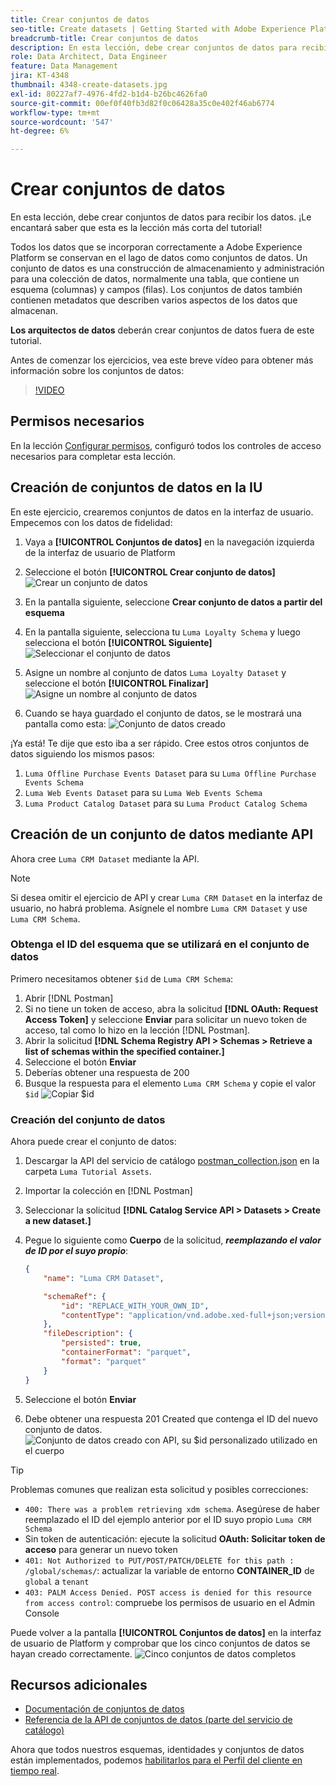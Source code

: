 ```yaml
---
title: Crear conjuntos de datos
seo-title: Create datasets | Getting Started with Adobe Experience Platform for Data Architects and Data Engineers
breadcrumb-title: Crear conjuntos de datos
description: En esta lección, debe crear conjuntos de datos para recibir los datos.
role: Data Architect, Data Engineer
feature: Data Management
jira: KT-4348
thumbnail: 4348-create-datasets.jpg
exl-id: 80227af7-4976-4fd2-b1d4-b26bc4626fa0
source-git-commit: 00ef0f40fb3d82f0c06428a35c0e402f46ab6774
workflow-type: tm+mt
source-wordcount: '547'
ht-degree: 6%

---
```


# Crear conjuntos de datos

<!--15min-->

En esta lección, debe crear conjuntos de datos para recibir los datos. ¡Le encantará saber que esta es la lección más corta del tutorial!

Todos los datos que se incorporan correctamente a Adobe Experience Platform se conservan en el lago de datos como conjuntos de datos. Un conjunto de datos es una construcción de almacenamiento y administración para una colección de datos, normalmente una tabla, que contiene un esquema (columnas) y campos (filas). Los conjuntos de datos también contienen metadatos que describen varios aspectos de los datos que almacenan.

**Los arquitectos de datos** deberán crear conjuntos de datos fuera de este tutorial.

Antes de comenzar los ejercicios, vea este breve vídeo para obtener más información sobre los conjuntos de datos:
>[!VIDEO](https://video.tv.adobe.com/v/27269?learn=on)

## Permisos necesarios

En la lección [Configurar permisos](configure-permissions.md), configuró todos los controles de acceso necesarios para completar esta lección.

<!--
* Permission items **[!UICONTROL Data Management]** > **[!UICONTROL View Datasets]** and **[!UICONTROL Manage Datasets]**
* Permission item **[!UICONTROL Sandboxes]** > `Luma Tutorial`
* User-role access to the `Luma Tutorial Platform` product profile
* Developer-role access to the `Luma Tutorial Platform` product profile (for API)
-->

## Creación de conjuntos de datos en la IU

En este ejercicio, crearemos conjuntos de datos en la interfaz de usuario. Empecemos con los datos de fidelidad:

1. Vaya a **[!UICONTROL Conjuntos de datos]** en la navegación izquierda de la interfaz de usuario de Platform
1. Seleccione el botón **[!UICONTROL Crear conjunto de datos]**
   ![Crear un conjunto de datos](assets/datasets-createDataset.png)

1. En la pantalla siguiente, seleccione **Crear conjunto de datos a partir del esquema**
1. En la pantalla siguiente, selecciona tu `Luma Loyalty Schema` y luego selecciona el botón **[!UICONTROL Siguiente]**
   ![Seleccionar el conjunto de datos](assets/datasets-selectSchema.png)

1. Asigne un nombre al conjunto de datos `Luma Loyalty Dataset` y seleccione el botón **[!UICONTROL Finalizar]**
   ![Asigne un nombre al conjunto de datos](assets/datasets-nameDataset.png)
1. Cuando se haya guardado el conjunto de datos, se le mostrará una pantalla como esta:
   ![Conjunto de datos creado](assets/datasets-created.png)

¡Ya está! Te dije que esto iba a ser rápido. Cree estos otros conjuntos de datos siguiendo los mismos pasos:

1. `Luma Offline Purchase Events Dataset` para su `Luma Offline Purchase Events Schema`
1. `Luma Web Events Dataset` para su `Luma Web Events Schema`
1. `Luma Product Catalog Dataset` para su `Luma Product Catalog Schema`


## Creación de un conjunto de datos mediante API

Ahora cree `Luma CRM Dataset` mediante la API.

>[!NOTE]
>
>Si desea omitir el ejercicio de API y crear `Luma CRM Dataset` en la interfaz de usuario, no habrá problema. Asígnele el nombre `Luma CRM Dataset` y use `Luma CRM Schema`.

### Obtenga el ID del esquema que se utilizará en el conjunto de datos

Primero necesitamos obtener `$id` de `Luma CRM Schema`:

1. Abrir [!DNL Postman]
1. Si no tiene un token de acceso, abra la solicitud **[!DNL OAuth: Request Access Token]** y seleccione **Enviar** para solicitar un nuevo token de acceso, tal como lo hizo en la lección [!DNL Postman].
1. Abrir la solicitud **[!DNL Schema Registry API > Schemas > Retrieve a list of schemas within the specified container.]**
1. Seleccione el botón **Enviar**
1. Deberías obtener una respuesta de 200
1. Busque la respuesta para el elemento `Luma CRM Schema` y copie el valor `$id`
   ![Copiar $id](assets/dataset-crm-getSchemaId.png)

### Creación del conjunto de datos

Ahora puede crear el conjunto de datos:

1. Descargar la API del servicio de catálogo [postman_collection.json](https://raw.githubusercontent.com/adobe/experience-platform-postman-samples/master/apis/experience-platform/Catalog%20Service%20API.postman_collection.json) en la carpeta `Luma Tutorial Assets`.
1. Importar la colección en [!DNL Postman]
1. Seleccionar la solicitud **[!DNL Catalog Service API > Datasets > Create a new dataset.]**
1. Pegue lo siguiente como **Cuerpo** de la solicitud, ***reemplazando el valor de ID por el suyo propio***:

   ```json
   {
       "name": "Luma CRM Dataset",
   
       "schemaRef": {
           "id": "REPLACE_WITH_YOUR_OWN_ID",
           "contentType": "application/vnd.adobe.xed-full+json;version=1"
       },
       "fileDescription": {
           "persisted": true,
           "containerFormat": "parquet",
           "format": "parquet"
       }
   }
   ```

1. Seleccione el botón **Enviar**
1. Debe obtener una respuesta 201 Created que contenga el ID del nuevo conjunto de datos.
   ![Conjunto de datos creado con API, su $id personalizado utilizado en el cuerpo](assets/datasets-crm-created.png)

>[!TIP]
>
> Problemas comunes que realizan esta solicitud y posibles correcciones:
>
> * `400: There was a problem retrieving xdm schema`. Asegúrese de haber reemplazado el ID del ejemplo anterior por el ID suyo propio `Luma CRM Schema`
> * Sin token de autenticación: ejecute la solicitud **OAuth: Solicitar token de acceso** para generar un nuevo token
> * `401: Not Authorized to PUT/POST/PATCH/DELETE for this path : /global/schemas/`: actualizar la variable de entorno **CONTAINER_ID** de `global` a `tenant`
> * `403: PALM Access Denied. POST access is denied for this resource from access control`: compruebe los permisos de usuario en el Admin Console


Puede volver a la pantalla **[!UICONTROL Conjuntos de datos]** en la interfaz de usuario de Platform y comprobar que los cinco conjuntos de datos se hayan creado correctamente.
![Cinco conjuntos de datos completos](assets/datasets-allComplete.png)


## Recursos adicionales

* [Documentación de conjuntos de datos](https://experienceleague.adobe.com/docs/experience-platform/catalog/datasets/overview.html?lang=es)
* [Referencia de la API de conjuntos de datos (parte del servicio de catálogo)](https://www.adobe.io/experience-platform-apis/references/catalog/#tag/Datasets)

Ahora que todos nuestros esquemas, identidades y conjuntos de datos están implementados, podemos [habilitarlos para el Perfil del cliente en tiempo real](enable-profiles.md).
